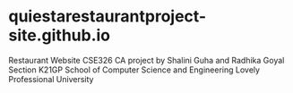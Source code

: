 # quiestarestaurantproject-site.github.io
Restaurant Website CSE326 CA project by Shalini Guha and Radhika Goyal 
Section K21GP
School of Computer Science and Engineering 
Lovely Professional University
